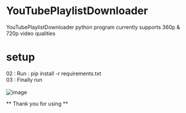 # YouTubePlaylistDownloader
YouTubePlaylistDownloader python program currently supports 360p & 720p video qualities 
# setup
02 : Run : pip install -r requirements.txt \
03 : Finally run \
\
![image](https://user-images.githubusercontent.com/46297277/120934423-f72e8e80-c71b-11eb-8d99-665bb78d6604.png)

** Thank you for using **
